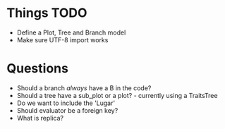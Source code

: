 # Things TODO

+ Define a Plot, Tree and Branch model
+ Make sure UTF-8 import works

# Questions

+ Should a branch _always_ have a B in the code?
+ Should a tree have a sub\_plot or a plot? - currently using a TraitsTree
+ Do we want to include the 'Lugar'
+ Should evaluator be a foreign key?
+ What is replica?

